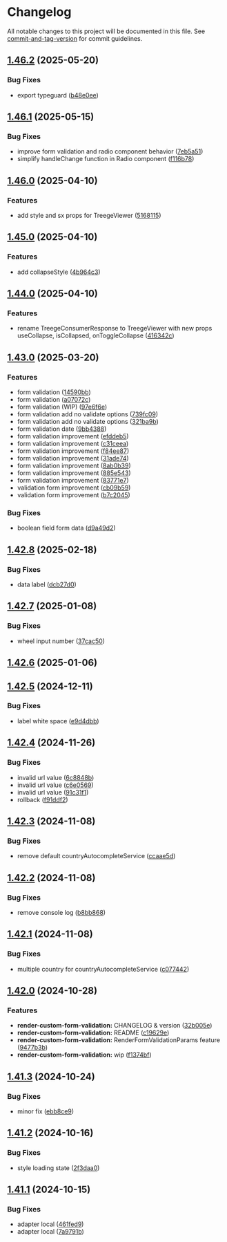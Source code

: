 # Changelog

All notable changes to this project will be documented in this file. See [commit-and-tag-version](https://github.com/absolute-version/commit-and-tag-version) for commit guidelines.

## [1.46.2](https://github.com/Tracktor/treege-consumer/compare/1.46.1...1.46.2) (2025-05-20)


### Bug Fixes

* export typeguard ([b48e0ee](https://github.com/Tracktor/treege-consumer/commit/b48e0ee15fb98819644dfbb5d0cdfcbd48042fc7))

## [1.46.1](https://github.com/Tracktor/treege-consumer/compare/1.46.0...1.46.1) (2025-05-15)


### Bug Fixes

* improve form validation and radio component behavior ([7eb5a51](https://github.com/Tracktor/treege-consumer/commit/7eb5a51972d21caa0196bd1e0bef67bc72e95dc3))
* simplify handleChange function in Radio component ([f116b78](https://github.com/Tracktor/treege-consumer/commit/f116b78052c20a34f20f25903745ea9c77327a47))

## [1.46.0](https://github.com/Tracktor/treege-consumer/compare/1.45.0...1.46.0) (2025-04-10)


### Features

* add style and sx props for TreegeViewer ([5168115](https://github.com/Tracktor/treege-consumer/commit/5168115dcc7cf7dcc297b75a4fe15ebff7c094c4))

## [1.45.0](https://github.com/Tracktor/treege-consumer/compare/1.44.0...1.45.0) (2025-04-10)


### Features

* add collapseStyle ([4b964c3](https://github.com/Tracktor/treege-consumer/commit/4b964c31ba4039aa35d75c4210abf165a05107c5))

## [1.44.0](https://github.com/Tracktor/treege-consumer/compare/1.43.0...1.44.0) (2025-04-10)


### Features

* rename TreegeConsumerResponse to TreegeViewer with new props useCollapse, isCollapsed, onToggleCollapse ([416342c](https://github.com/Tracktor/treege-consumer/commit/416342c1e1a07667191f17008e8d2e0c9e6fcc56))

## [1.43.0](https://github.com/Tracktor/treege-consumer/compare/1.42.8...1.43.0) (2025-03-20)


### Features

* form validation ([14590bb](https://github.com/Tracktor/treege-consumer/commit/14590bb6f7f7da2f732ea74c7d2ba6852ed35b3a))
* form validation ([a07072c](https://github.com/Tracktor/treege-consumer/commit/a07072cd70158c1a07b8e0d44c6006f904e107b3))
* form validation (WIP) ([97e6f6e](https://github.com/Tracktor/treege-consumer/commit/97e6f6e9deefd505a90dd8bf157c65ff5d5887bf))
* form validation add no validate options ([739fc09](https://github.com/Tracktor/treege-consumer/commit/739fc095bcb99e2f986d742b32f7d47ef0d39843))
* form validation add no validate options ([321ba9b](https://github.com/Tracktor/treege-consumer/commit/321ba9b4c6a865d997d3da25738010dc2f579cab))
* form validation date ([9bb4388](https://github.com/Tracktor/treege-consumer/commit/9bb438816b78e916c2a330b54c3e3ca1c9032cae))
* form validation improvement ([efddeb5](https://github.com/Tracktor/treege-consumer/commit/efddeb58a9ea6a619e1af654da64e6818b6a925f))
* form validation improvement ([c31ceea](https://github.com/Tracktor/treege-consumer/commit/c31ceea27956564d8954b79d7340ae998fb78c48))
* form validation improvement ([f84ee87](https://github.com/Tracktor/treege-consumer/commit/f84ee8703996fec9b7ca9d893388d25f0d140e80))
* form validation improvement ([31ade74](https://github.com/Tracktor/treege-consumer/commit/31ade746d5fcf074103af662d8ab16708bc3dcc4))
* form validation improvement ([8ab0b39](https://github.com/Tracktor/treege-consumer/commit/8ab0b39347b50570c893bbdf09f647153df1e1bf))
* form validation improvement ([885e543](https://github.com/Tracktor/treege-consumer/commit/885e543575eee0ed0a012aba058123970af31321))
* form validation improvement ([83771e7](https://github.com/Tracktor/treege-consumer/commit/83771e7f65aa4e4cd5c6c0c743a1959abfc8f7c6))
* validation form improvement ([cb09b59](https://github.com/Tracktor/treege-consumer/commit/cb09b597e29bff0fa91223c96a327c469870dc74))
* validation form improvement ([b7c2045](https://github.com/Tracktor/treege-consumer/commit/b7c2045091c3192a5973eb527491a64a05821e12))


### Bug Fixes

* boolean field form data ([d9a49d2](https://github.com/Tracktor/treege-consumer/commit/d9a49d2de4ad1658d6e0a9f2c51711e3b2e379f4))

## [1.42.8](https://github.com/Tracktor/treege-consumer/compare/1.42.7...1.42.8) (2025-02-18)


### Bug Fixes

* data label ([dcb27d0](https://github.com/Tracktor/treege-consumer/commit/dcb27d0e9b2cbe504de9e72dfda247e439666dac))

## [1.42.7](https://github.com/Tracktor/treege-consumer/compare/1.42.6...1.42.7) (2025-01-08)


### Bug Fixes

* wheel input number ([37cac50](https://github.com/Tracktor/treege-consumer/commit/37cac509c9800e292d12517b49593e041b4ddb93))

## [1.42.6](https://github.com/Tracktor/treege-consumer/compare/1.42.5...1.42.6) (2025-01-06)

## [1.42.5](https://github.com/Tracktor/treege-consumer/compare/1.42.4...1.42.5) (2024-12-11)


### Bug Fixes

* label white space ([e9d4dbb](https://github.com/Tracktor/treege-consumer/commit/e9d4dbb44a9b88696a6e15909c4d161986ff2949))

## [1.42.4](https://github.com/Tracktor/treege-consumer/compare/1.42.3...1.42.4) (2024-11-26)


### Bug Fixes

* invalid url value ([6c8848b](https://github.com/Tracktor/treege-consumer/commit/6c8848b413d2165aea4ee946111f59c5490d3ad1))
* invalid url value ([c6e0569](https://github.com/Tracktor/treege-consumer/commit/c6e0569a3dfb1c0469dfaec56508e7b1e75b12bd))
* invalid url value ([91c31f1](https://github.com/Tracktor/treege-consumer/commit/91c31f17d37101308c88350cacb906280712e11f))
* rollback ([f91ddf2](https://github.com/Tracktor/treege-consumer/commit/f91ddf22ba37c2c0bf2a0c776f5cc6cb51c0d2cc))

## [1.42.3](https://github.com/Tracktor/treege-consumer/compare/1.42.2...1.42.3) (2024-11-08)


### Bug Fixes

* remove default countryAutocompleteService ([ccaae5d](https://github.com/Tracktor/treege-consumer/commit/ccaae5d82768992aac1d0c1d8854f1ccbfda4270))

## [1.42.2](https://github.com/Tracktor/treege-consumer/compare/1.42.1...1.42.2) (2024-11-08)


### Bug Fixes

* remove console log ([b8bb868](https://github.com/Tracktor/treege-consumer/commit/b8bb868b226e8ae2df6e4574c54ae0f1b10382d7))

## [1.42.1](https://github.com/Tracktor/treege-consumer/compare/1.42.0...1.42.1) (2024-11-08)


### Bug Fixes

* multiple country for countryAutocompleteService ([c077442](https://github.com/Tracktor/treege-consumer/commit/c07744274a829757e94e70c722bcd09dbf51726a))

## [1.42.0](https://github.com/Tracktor/treege-consumer/compare/1.41.3...1.42.0) (2024-10-28)


### Features

* **render-custom-form-validation:** CHANGELOG & version ([32b005e](https://github.com/Tracktor/treege-consumer/commit/32b005eda06450fb9721ab6c1a6e8b1724665ed7))
* **render-custom-form-validation:** README ([c19629e](https://github.com/Tracktor/treege-consumer/commit/c19629e8bde89caa53f7d51c3478183f7b73f701))
* **render-custom-form-validation:** RenderFormValidationParams feature ([9477b3b](https://github.com/Tracktor/treege-consumer/commit/9477b3b468c0b4e7564089a931c1374f9f4d0017))
* **render-custom-form-validation:** wip ([f1374bf](https://github.com/Tracktor/treege-consumer/commit/f1374bfa638da9957ae741eb004e86b0084cddf0))

## [1.41.3](https://github.com/Tracktor/treege-consumer/compare/1.41.2...1.41.3) (2024-10-24)


### Bug Fixes

* minor fix ([ebb8ce9](https://github.com/Tracktor/treege-consumer/commit/ebb8ce95dd042d68051617c9f68e3853d8601ea7))

## [1.41.2](https://github.com/Tracktor/treege-consumer/compare/1.41.1...1.41.2) (2024-10-16)


### Bug Fixes

* style loading state ([2f3daa0](https://github.com/Tracktor/treege-consumer/commit/2f3daa0d049df827ea6ff9870407a2f766a9e7c9))

## [1.41.1](https://github.com/Tracktor/treege-consumer/compare/1.41.0...1.41.1) (2024-10-15)


### Bug Fixes

* adapter local ([461fed9](https://github.com/Tracktor/treege-consumer/commit/461fed90916446453896bfa7428e421ba6846752))
* adapter local ([7a9791b](https://github.com/Tracktor/treege-consumer/commit/7a9791ba03c180a3754599c30e8222a1be9890d4))
